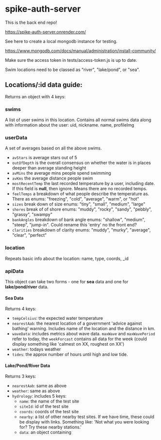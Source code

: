 # spike-auth-server

This is the back end repo!

https://spike-auth-server.onrender.com/

See here to create a local mongodb instance for testing.

https://www.mongodb.com/docs/manual/administration/install-community/

Make sure the access token in tests/access-token.js is up to date.

Swim locations need to be classed as "river", "lake/pond", or "sea".

## Locations/:id data guide:

Returns an object with 4 keys:

### swims

A list of user swims in this location.
Contains all normal swims data along with information about the user: uid, nickname. name, profileImg

### userData

A set of averages based on all the above swims.

- `avStars` is average stars out of 5
- `outOfDepth` is the overall consensus on whether the water is in places deeper than average standing height
- `avMins` the average mins people spend swimming
- `avKms` the average distance people swim
- `mostRecentTemp` the last recorded temperature by a user, including date. If this field is **null**, then ignore. Means there are no recorded temps.
- `feelTemps` a breakdown of what people describe the temperature as. There as enums: "freezing", "cold", "average", "warm", or "hot"
- `sizes` break down of size enums: "tiny", "small", "medium", "large"
- `shores` break of of shore enums: "muddy", "rocky", "sandy", "pebbly", "grassy", "swampy"
- `bankAngles` breakdown of bank angle enums: "shallow", "medium", "steep", "jump-in". Could rename this 'entry' no the front end?
- `clarities` breakdown of clarity enums: "muddy", "murky", "average", "clear", "perfect"

### location

Repeats basic info about the location: name, type, coords, \_id

### apiData

This object can take two forms - one for **sea** data and one for **lake/pond/river** data.

#### Sea Data

Returns 4 keys:

- `tempCelsius`: the expected water temperature
- `nearestAab`: the nearest location of a government 'advice against bathing' warning. Includes name of the location and the distance in km.
- `waveData`: includes metrics about wave data. `maxWave` and `maxWavePeriod` refer to today, the `weekForcast` contains all data for the week (could display something like 'calmest on XX, roughest on XX')
- `weather`: todays weather
- `tides`: the approx number of hours until high and low tide.

#### Lake/Pond/River Data

Returns 3 keys:

- `nearestAab`: same as above
- `weather`: same as above
- `hydrology`: includes 5 keys:
  - `name`: the name of the test site
  - `siteId`: id of the test site
  - `coords`: coords of the test site
  - `nearby`: a list of other nearby test sites. If we have time, these could be display with links. Something like: 'Not what you were looking for? Try these nearby stations.'
  - `data`: an object containing
